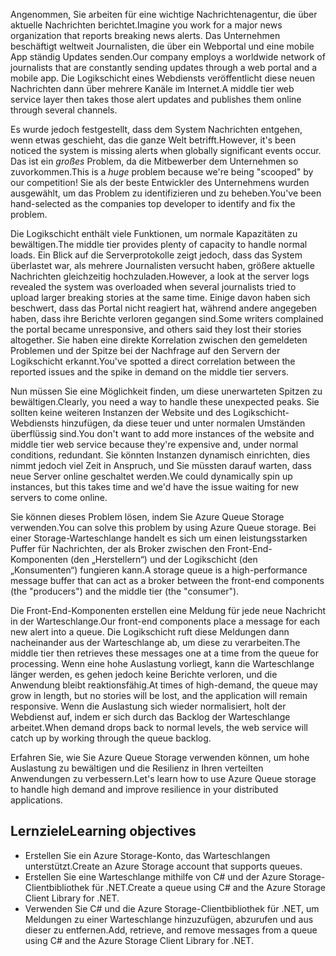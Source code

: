 <span data-ttu-id="6b062-101">Angenommen, Sie arbeiten für eine wichtige Nachrichtenagentur, die über aktuelle Nachrichten berichtet.</span><span class="sxs-lookup"><span data-stu-id="6b062-101">Imagine you work for a major news organization that reports breaking news alerts.</span></span> <span data-ttu-id="6b062-102">Das Unternehmen beschäftigt weltweit Journalisten, die über ein Webportal und eine mobile App ständig Updates senden.</span><span class="sxs-lookup"><span data-stu-id="6b062-102">Our company employs a worldwide network of journalists that are constantly sending updates through a web portal and a mobile app.</span></span> <span data-ttu-id="6b062-103">Die Logikschicht eines Webdiensts veröffentlicht diese neuen Nachrichten dann über mehrere Kanäle im Internet.</span><span class="sxs-lookup"><span data-stu-id="6b062-103">A middle tier web service layer then takes those alert updates and publishes them online through several channels.</span></span>

<span data-ttu-id="6b062-104">Es wurde jedoch festgestellt, dass dem System Nachrichten entgehen, wenn etwas geschieht, das die ganze Welt betrifft.</span><span class="sxs-lookup"><span data-stu-id="6b062-104">However, it's been noticed the system is missing alerts when globally significant events occur.</span></span> <span data-ttu-id="6b062-105">Das ist ein _großes_ Problem, da die Mitbewerber dem Unternehmen so zuvorkommen.</span><span class="sxs-lookup"><span data-stu-id="6b062-105">This is a _huge_ problem because we're being "scooped" by our competition!</span></span> <span data-ttu-id="6b062-106">Sie als der beste Entwickler des Unternehmens wurden ausgewählt, um das Problem zu identifizieren und zu beheben.</span><span class="sxs-lookup"><span data-stu-id="6b062-106">You've been hand-selected as the companies top developer to identify and fix the problem.</span></span>

<span data-ttu-id="6b062-107">Die Logikschicht enthält viele Funktionen, um normale Kapazitäten zu bewältigen.</span><span class="sxs-lookup"><span data-stu-id="6b062-107">The middle tier provides plenty of capacity to handle normal loads.</span></span> <span data-ttu-id="6b062-108">Ein Blick auf die Serverprotokolle zeigt jedoch, dass das System überlastet war, als mehrere Journalisten versucht haben, größere aktuelle Nachrichten gleichzeitig hochzuladen.</span><span class="sxs-lookup"><span data-stu-id="6b062-108">However, a look at the server logs revealed the system was overloaded when several journalists tried to upload larger breaking stories at the same time.</span></span> <span data-ttu-id="6b062-109">Einige davon haben sich beschwert, dass das Portal nicht reagiert hat, während andere angegeben haben, dass ihre Berichte verloren gegangen sind.</span><span class="sxs-lookup"><span data-stu-id="6b062-109">Some writers complained the portal became unresponsive, and others said they lost their stories altogether.</span></span> <span data-ttu-id="6b062-110">Sie haben eine direkte Korrelation zwischen den gemeldeten Problemen und der Spitze bei der Nachfrage auf den Servern der Logikschicht erkannt.</span><span class="sxs-lookup"><span data-stu-id="6b062-110">You've spotted a direct correlation between the reported issues and the spike in demand on the middle tier servers.</span></span>

<span data-ttu-id="6b062-111">Nun müssen Sie eine Möglichkeit finden, um diese unerwarteten Spitzen zu bewältigen.</span><span class="sxs-lookup"><span data-stu-id="6b062-111">Clearly, you need a way to handle these unexpected peaks.</span></span> <span data-ttu-id="6b062-112">Sie sollten keine weiteren Instanzen der Website und des Logikschicht-Webdiensts hinzufügen, da diese teuer und unter normalen Umständen überflüssig sind.</span><span class="sxs-lookup"><span data-stu-id="6b062-112">You don't want to add more instances of the website and middle tier web service because they're expensive and, under normal conditions, redundant.</span></span> <span data-ttu-id="6b062-113">Sie könnten Instanzen dynamisch einrichten, dies nimmt jedoch viel Zeit in Anspruch, und Sie müssten darauf warten, dass neue Server online geschaltet werden.</span><span class="sxs-lookup"><span data-stu-id="6b062-113">We could dynamically spin up instances, but this takes time and we'd have the issue waiting for new servers to come online.</span></span>

<span data-ttu-id="6b062-114">Sie können dieses Problem lösen, indem Sie Azure Queue Storage verwenden.</span><span class="sxs-lookup"><span data-stu-id="6b062-114">You can solve this problem by using Azure Queue storage.</span></span> <span data-ttu-id="6b062-115">Bei einer Storage-Warteschlange handelt es sich um einen leistungsstarken Puffer für Nachrichten, der als Broker zwischen den Front-End-Komponenten (den „Herstellern“) und der Logikschicht (den „Konsumenten“) fungieren kann.</span><span class="sxs-lookup"><span data-stu-id="6b062-115">A storage queue is a high-performance message buffer that can act as a broker between the front-end components (the "producers") and the middle tier (the "consumer").</span></span> 

<span data-ttu-id="6b062-116">Die Front-End-Komponenten erstellen eine Meldung für jede neue Nachricht in der Warteschlange.</span><span class="sxs-lookup"><span data-stu-id="6b062-116">Our front-end components place a message for each new alert into a queue.</span></span> <span data-ttu-id="6b062-117">Die Logikschicht ruft diese Meldungen dann nacheinander aus der Warteschlange ab, um diese zu verarbeiten.</span><span class="sxs-lookup"><span data-stu-id="6b062-117">The middle tier then retrieves these messages one at a time from the queue for processing.</span></span> <span data-ttu-id="6b062-118">Wenn eine hohe Auslastung vorliegt, kann die Warteschlange länger werden, es gehen jedoch keine Berichte verloren, und die Anwendung bleibt reaktionsfähig.</span><span class="sxs-lookup"><span data-stu-id="6b062-118">At times of high-demand, the queue may grow in length, but no stories will be lost, and the application will remain responsive.</span></span> <span data-ttu-id="6b062-119">Wenn die Auslastung sich wieder normalisiert, holt der Webdienst auf, indem er sich durch das Backlog der Warteschlange arbeitet.</span><span class="sxs-lookup"><span data-stu-id="6b062-119">When demand drops back to normal levels, the web service will catch up by working through the queue backlog.</span></span>

<span data-ttu-id="6b062-120">Erfahren Sie, wie Sie Azure Queue Storage verwenden können, um hohe Auslastung zu bewältigen und die Resilienz in Ihren verteilten Anwendungen zu verbessern.</span><span class="sxs-lookup"><span data-stu-id="6b062-120">Let's learn how to use Azure Queue storage to handle high demand and improve resilience in your distributed applications.</span></span>

## <a name="learning-objectives"></a><span data-ttu-id="6b062-121">Lernziele</span><span class="sxs-lookup"><span data-stu-id="6b062-121">Learning objectives</span></span>

- <span data-ttu-id="6b062-122">Erstellen Sie ein Azure Storage-Konto, das Warteschlangen unterstützt.</span><span class="sxs-lookup"><span data-stu-id="6b062-122">Create an Azure Storage account that supports queues.</span></span>
- <span data-ttu-id="6b062-123">Erstellen Sie eine Warteschlange mithilfe von C# und der Azure Storage-Clientbibliothek für .NET.</span><span class="sxs-lookup"><span data-stu-id="6b062-123">Create a queue using C# and the Azure Storage Client Library for .NET.</span></span>
- <span data-ttu-id="6b062-124">Verwenden Sie C# und die Azure Storage-Clientbibliothek für .NET, um Meldungen zu einer Warteschlange hinzuzufügen, abzurufen und aus dieser zu entfernen.</span><span class="sxs-lookup"><span data-stu-id="6b062-124">Add, retrieve, and remove messages from a queue using C# and the Azure Storage Client Library for .NET.</span></span>